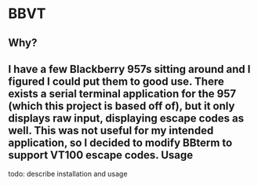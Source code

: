 BBVT
========
Why?
--------
I have a few Blackberry 957s sitting around and I figured I could put them to good use.  There exists a serial terminal application for the 957 (which this project is based off of), but it only displays raw input, displaying escape codes as well.  This was not useful for my intended application, so I decided to modify BBterm to support VT100 escape codes.
Usage
---------
todo: describe installation and usage
